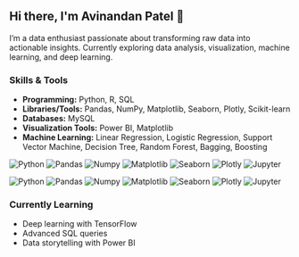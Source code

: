 <!---
AvinandanPatel/AvinandanPatel is a ✨ special ✨ repository because its `README.md` (this file) appears on your GitHub profile.
You can click the Preview link to take a look at your changes.
--->
## Hi there, I'm Avinandan Patel 👋

I’m a data enthusiast passionate about transforming raw data into actionable insights. Currently exploring data analysis, visualization, machine learning, and  deep learning.

### Skills & Tools
- **Programming:** Python, R, SQL
- **Libraries/Tools:** Pandas, NumPy, Matplotlib, Seaborn, Plotly, Scikit-learn
- **Databases:** MySQL
- **Visualization Tools:** Power BI, Matplotlib
- **Machine Learning:** Linear Regression, Logistic Regression, Support Vector Machine, Decision Tree, Random Forest, Bagging, Boosting

![Python](https://img.shields.io/badge/Python-3.8-blue)
![Pandas](https://img.shields.io/badge/Pandas-2.2-green)
![Numpy](https://img.shields.io/badge/Numpy-1.26-violet)
![Matplotlib](https://img.shields.io/badge/Matplotlib-3.9-skyblue)
![Seaborn](https://img.shields.io/badge/Seaborn-0.13-brown)
![Plotly](https://img.shields.io/badge/Plotly-5.9-cyan)
![Jupyter](https://img.shields.io/badge/Jupyter-Notebook-orange)

![Python](https://img.shields.io/badge/LinearRegression-teal)
![Pandas](https://img.shields.io/badge/LogisticRegression-darkviolet)
![Numpy](https://img.shields.io/badge/SVM-blue)
![Matplotlib](https://img.shields.io/badge/DecisionTree-green)
![Seaborn](https://img.shields.io/badge/RandomForest-yellow)
![Plotly](https://img.shields.io/badge/Bagging-SteelBlue)
![Jupyter](https://img.shields.io/badge/Boosting-red)

### Currently Learning
- Deep learning with TensorFlow
- Advanced SQL queries
- Data storytelling with Power BI
